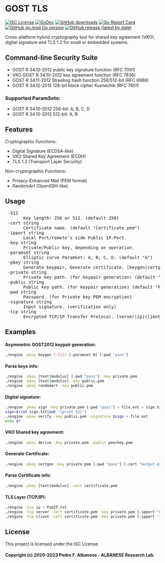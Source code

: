 # GOST TLS
[![ISC License](http://img.shields.io/badge/license-ISC-blue.svg)](https://github.com/pedroalbanese/engine/blob/master/LICENSE.md) 
[![GoDoc](https://godoc.org/github.com/pedroalbanese/engine?status.png)](http://godoc.org/github.com/pedroalbanese/engine)
[![GitHub downloads](https://img.shields.io/github/downloads/pedroalbanese/engine/total.svg?logo=github&logoColor=white)](https://github.com/pedroalbanese/engine/releases)
[![Go Report Card](https://goreportcard.com/badge/github.com/pedroalbanese/engine)](https://goreportcard.com/report/github.com/pedroalbanese/engine)
[![GitHub go.mod Go version](https://img.shields.io/github/go-mod/go-version/pedroalbanese/engine)](https://golang.org)
[![GitHub release (latest by date)](https://img.shields.io/github/v/release/pedroalbanese/engine)](https://github.com/pedroalbanese/engine/releases)

Cross-platform hybrid cryptography tool for shared key agreement (VKO), digital signature and TLS 1.2 for small or embedded systems. 

## Command-line Security Suite

  - GOST R 34.10-2012 public key signature function (RFC 7091)
  - VKO GOST R 34.10-2012 key agreement function (RFC 7836)
  - GOST R 34.11-2012 Streebog hash function 256/512-bit (RFC 6986)
  - GOST R 34.12-2015 128-bit block cipher Kuznechik (RFC 7801)

### Supported ParamSets:
  - GOST R 34.10-2012 256-bit: A, B, C, D
  - GOST R 34.10-2012 512-bit: A, B

## Features
Cryptographic Functions:  

   * Digital Signature (ECDSA-like)
   * VKO Shared Key Agreement (ECDH)
   * TLS 1.2 (Transport Layer Security)
   
Non-cryptographic Functions:  

   * Privacy-Enhanced Mail (PEM format)
   * RandomArt (OpenSSH-like)

## Usage
<pre> -512
       Key length: 256 or 512. (default 256)
 -cert string
       Certificate name. (default "Certificate.pem")
 -ipport string
       Local Port/remote's side Public IP:Port.
 -key string
       Private/Public key, depending on operation.
 -paramset string
       Elliptic curve ParamSet: A, B, C, D. (default "A")
 -pkey string
       Generate keypair, Generate certificate. [keygen|certgen]
 -private string
       Private key path. (for keypair generation) (default "Private.pem")
 -public string
       Public key path. (for keypair generation) (default "Public.pem")
 -pwd string
       Password. (for Private key PEM encryption)
 -signature string
       Input signature. (verification only)
 -tcp string
       Encrypted TCP/IP Transfer Protocol. [server|ip|client]</pre>  

## Examples
#### Asymmetric GOST2012 keypair generation:
```sh
./engine -pkey keygen [-512] [-paramset B] [-pwd "pass"]
```
#### Parse keys info:
```sh
./engine -pkey [text|modulus] [-pwd "pass"] -key private.pem
./engine -pkey [text|modulus] -key public.pem
./engine -pkey randomart -key public.pem
```
#### Digital signature:
```sh
./engine -pkey sign -key private.pem [-pwd "pass"] < file.ext > sign.txt
sign=$(cat sign.txt|awk '{print $2}')
./engine -pkey verify -key public.pem -signature $sign < file.ext
echo $?
```
#### VKO Shared key agreement:
```sh
./engine -pkey derive -key private.pem -public peerkey.pem
```
#### Generate Certificate:
```sh
./engine -pkey certgen -key private.pem [-pwd "pass"] [-cert "output.ext"]
```
#### Parse Certificate info:
```sh
./engine -pkey [text|modulus] -cert certificate.pem
```
#### TLS Layer (TCP/IP):
```sh
./engine -tcp ip > PubIP.txt
./engine -tcp server -cert certificate.pem -key private.pem [-ipport "8081"]
./engine -tcp client -cert certificate.pem -key private.pem [-ipport "127.0.0.1:8081"]
```

## License

This project is licensed under the ISC License.

#### Copyright (c) 2020-2023 Pedro F. Albanese - ALBANESE Research Lab.
